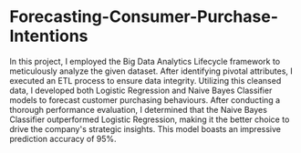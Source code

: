 # Forecasting-Consumer-Purchase-Intentions
In this project, I employed the Big Data Analytics Lifecycle framework to meticulously analyze the given dataset. After identifying pivotal attributes, I executed an ETL process to ensure data integrity. Utilizing this cleansed data, I developed both Logistic Regression and Naive Bayes Classifier models to forecast customer purchasing behaviours. After conducting a thorough performance evaluation, I determined that the Naive Bayes Classifier outperformed Logistic Regression, making it the better choice to drive the company's strategic insights. This model boasts an impressive prediction accuracy of 95%.
